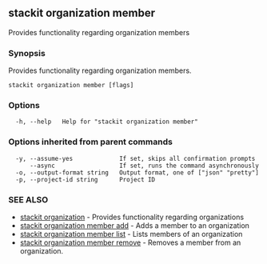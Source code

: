 ## stackit organization member

Provides functionality regarding organization members

### Synopsis

Provides functionality regarding organization members.

```
stackit organization member [flags]
```

### Options

```
  -h, --help   Help for "stackit organization member"
```

### Options inherited from parent commands

```
  -y, --assume-yes             If set, skips all confirmation prompts
      --async                  If set, runs the command asynchronously
  -o, --output-format string   Output format, one of ["json" "pretty"]
  -p, --project-id string      Project ID
```

### SEE ALSO

* [stackit organization](./stackit_organization.md)	 - Provides functionality regarding organizations
* [stackit organization member add](./stackit_organization_member_add.md)	 - Adds a member to an organization
* [stackit organization member list](./stackit_organization_member_list.md)	 - Lists members of an organization
* [stackit organization member remove](./stackit_organization_member_remove.md)	 - Removes a member from an organization.

